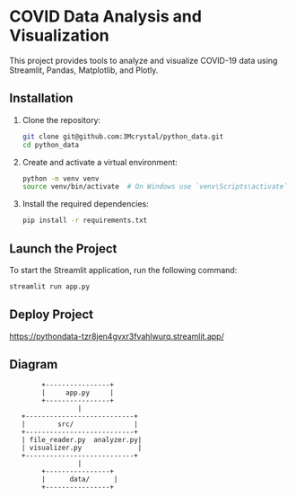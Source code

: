 # COVID Data Analysis and Visualization

This project provides tools to analyze and visualize COVID-19 data using Streamlit, Pandas, Matplotlib, and Plotly.

## Installation

1. Clone the repository:
    ```sh
    git clone git@github.com:3Mcrystal/python_data.git
    cd python_data
    ```

2. Create and activate a virtual environment:
    ```sh
    python -m venv venv
    source venv/bin/activate  # On Windows use `venv\Scripts\activate`
    ```

3. Install the required dependencies:
    ```sh
    pip install -r requirements.txt
    ```

## Launch the Project

To start the Streamlit application, run the following command:
```sh
streamlit run app.py
```

## Deploy Project 
https://pythondata-tzr8jen4gvxr3fvahlwurq.streamlit.app/

## Diagram

            +----------------+
            |     app.py     |
            +----------------+
                     |
       +---------------------------+
       |        src/               |
       +---------------------------+
       | file_reader.py  analyzer.py|
       | visualizer.py              |
       +---------------------------+
                     |
            +----------------+
            |      data/      |
            +----------------+
